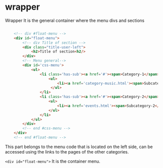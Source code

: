 wrapper
=============

Wrapper It is the general container where the menu divs and sections

```html

	<!-- div #float-menu -->
	<div id="float-menu">
	    <!-- div Title of section -->
	    <div class="title-user-left">
		    <h2>Title of section<h2/>
		</div>
		<!-- Menu general-->
		<div id='css-menu'>
		    <ul>
		        <li class='has-sub'><a href='#'><span>Category-1</span></a>
			        <ul>
					    <li><a href='category-music.html'><span>Subcategory-1</span></a></li>
					 </ul>
				</li>
				<li class='has-sub'><a href='#'><span>Category-2</span></a>
					<ul>
				    	<li><a href='events.html'><span>Subcategory-2</span></a></li>
					</ul>
				</li>
		    </ul>
	    </div>
	    <!-- end #css-menu -->
    </div>
    <!-- end #float-menu -->
```
This part belongs to the menu code that is located on the left side, can be accessed using the links to the pages of the other categories.

`<div id="float-menu">` It is the container menu.



